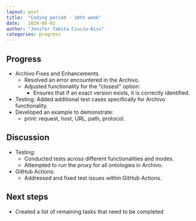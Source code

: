 ```yaml
---
layout: post
title:  "Coding period - 10th week"
date:   2024-08-02
author: "Jenifer Tabita Ciuciu-Kiss"
categories: progress
---
```


## Progress
- Archivo Fixes and Enhancements
    - Resolved an error encountered in the Archivo.
    - Adjusted functionality for the "closest" option:
        - Ensures that if an exact version exists, it is correctly identified.
- Testing: Added additional test cases specifically for Archivo functionality.
- Developed an example to demonstrate:
    - print: request, host, URL, path, protocol.


## Discussion
- Testing:
    - Conducted tests across different functionalities and modes.
    - Attempted to run the proxy for all ontologies in Archivo.
- GitHub Actions:
    - Addressed and fixed test issues within GitHub Actions.


## Next steps
- Created a list of remaining tasks that need to be completed

